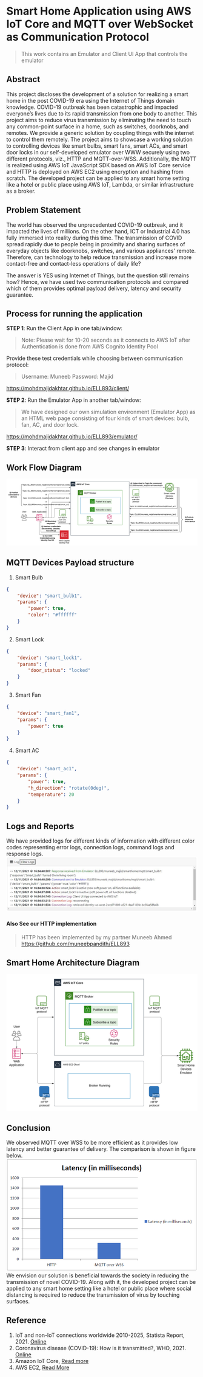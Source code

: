 # Smart Home Application using AWS IoT Core and MQTT over WebSocket as Communication Protocol

> This work contains an Emulator and Client UI App that controls the emulator

## Abstract
This project discloses the development of a solution for realizing a smart home in the post COVID-19
era using the Internet of Things domain knowledge. COVID-19 outbreak has been catastrophic and
impacted everyone’s lives due to its rapid transmission from one body to another. This project aims to
reduce virus transmission by eliminating the need to touch any common-point surface in a home, such
as switches, doorknobs, and remotes. We provide a generic solution by coupling things with the internet
to control them remotely. The project aims to showcase a working solution to controlling devices like
smart bulbs, smart fans, smart ACs, and smart door locks in our self-developed emulator over WWW
securely using two different protocols, viz., HTTP and MQTT-over-WSS. Additionally, the MQTT is realized using AWS IoT JavaScript SDK based on AWS IoT Core service and HTTP is deployed on AWS EC2 using encryption and hashing from scratch. The developed project can be applied to any smart home setting like a hotel or public place using AWS IoT, Lambda, or similar infrastructure as a broker.

## Problem Statement
The world has observed the unprecedented COVID-19 outbreak, and it impacted the lives of millions. On the other hand, ICT or Industrial 4.0 has fully immersed into reality during this time. The transmission of COVID spread rapidly due to people being in proximity and sharing surfaces of everyday objects like doorknobs, switches, and various appliances' remote. Therefore, can technology to help reduce transmission and increase more contact-free and contact-less operations of daily life? 

The answer is YES using Internet of Things, but the question still remains how? Hence, we have used two communication protocols and compared which of them provides optimal payload delivery, latency and security guarantee. 

## Process for running the application

**STEP 1**: Run the Client App in one tab/window:

> Note: Please wait for 10-20 seconds as it connects to AWS IoT after Authentication is done from AWS Cognito Identity Pool

Provide these test credentials while choosing between communication protocol: 
> Username: Muneeb
> Password: Majid

https://mohdmajidakhtar.github.io/ELL893/client/

**STEP 2**: Run the Emulator App in another tab/window:
> We have designed our own simulation environment (Emulator App) as an HTML web page consisting of four kinds of smart devices: bulb, fan, AC, and door lock.

https://mohdmajidakhtar.github.io/ELL893/emulator/

**STEP 3**: Interact from client app and see changes in emulator 

## Work Flow Diagram

![MQTT AWT IoT Work Flow](https://github.com/mohdmajidakhtar/ELL893/blob/main/images/mqtt_aws_iot_workflow.png)

## MQTT Devices Payload structure

1. Smart Bulb
```json
{
	"device": "smart_bulb1",
	"params": {
		"power": true,
		"color": "#ffffff"
	}
}
```

2. Smart Lock
```json
{
	"device": "smart_lock1",
	"params": {
		"door_status": "locked"
	}
}
```

3. Smart Fan
```json
{
	"device": "smart_fan1",
	"params": {
		"power": true
	}
}
```

4. Smart AC
```json
{
	"device": "smart_ac1",
	"params": {
		"power": true,
		"h_direction": "rotate(0deg)",
		"temperature": 20
	}
}
```

## Logs and Reports
We have provided logs for different kinds of information with different color codes representing error logs, connection logs, command logs and response logs.
![Logs](https://github.com/mohdmajidakhtar/ELL893/blob/main/images/logs.png)


#### Also See our HTTP implementation
> HTTP has been implemented by my partner Muneeb Ahmed
https://github.com/muneebpandith/ELL893


## Smart Home Architecture Diagram
![Smart Home Architecture Diagram](https://github.com/mohdmajidakhtar/ELL893/blob/main/images/smart_home.png)


## Conclusion
We observed MQTT over WSS to be more efficient as it provides low latency and better guarantee of delivery. The comparison is shown in figure below. 
![Latency Comparison between HTTP and MQTT-over-WSS](https://github.com/mohdmajidakhtar/ELL893/blob/main/images/mqtt_vs_http.png)
We envision our solution is beneficial towards the society in reducing the transmission of novel COVID-19. Along with it, the developed project can be applied to any smart home setting like a hotel or public place where social distancing is required to reduce the transmission of virus by touching surfaces.


## Reference
1. IoT and non-IoT connections worldwide 2010-2025, Statista Report, 2021. [Online](https://www.statista.com/statistics/1101442/iot-number-of-connected-devices-worldwide/)
2. Coronavirus disease (COVID-19): How is it transmitted?, WHO, 2021. [Online](https://www.who.int/news-room/q-a-detail/coronavirus-disease-covid-19-how-is-it-transmitted)
3. Amazon IoT Core, [Read more](/aws.amazon.com/iot-core/)
4. AWS EC2, [Read More](https://aws.amazon.com/ec2/)